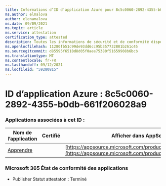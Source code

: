 ```yaml
---
title: Informations d’ID d’application Azure pour 8c5c0060-2892-4355-b0db-661f206028a9
ms.author: elmalova
author: elenamalova
ms.date: 09/09/2021
ms.topic: article
ms.service: attestation
certification_type: attested
description: Toutes les informations de sécurité et de conformité disponibles pour 8c5c0060-2892-4355-b0db-661f206028a9.
ms.openlocfilehash: 11280fb51c99de93dd6cc95b357732801b261c45
ms.sourcegitcommit: d85595f6518d8d05f0aee75380f51659908b6bcb
ms.translationtype: MT
ms.contentlocale: fr-FR
ms.lasthandoff: 09/12/2021
ms.locfileid: "59280815"
---
```

# <a name="azure-app-id-8c5c0060-2892-4355-b0db-661f206028a9"></a>ID d’application Azure : 8c5c0060-2892-4355-b0db-661f206028a9


### <a name="apps-associated-with-this-id"></a>Applications associées à cet ID :
| **Nom de l’application** | **Certifié** | **Afficher dans AppSource** |
|--------------|---------------|-----------------------|
| [Apprendre](https://docs.microsoft.com/microsoft-365-app-certification/forward/WA200001308) |  | [https://appsource.microsoft.com/product/office/WA200001308](https://appsource.microsoft.com/product/office/WA200001308) |

### <a name="microsoft-365-app-compliance-status"></a>Microsoft 365 État de conformité des applications
- Publisher Statut attestaton : Terminé
